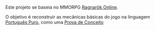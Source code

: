 Este projeto se baseia no MMORPG [Ragnarök Online](https://pt.wikipedia.org/wiki/Ragnar%C3%B6k_Online).

O objetivo é reconstruir as mecânicas básicas do jogo na linguagem [Português Puro](https://github.com/elenderg/Portugues-Puro), como uma [Prova de Conceito](https://pt.wikipedia.org/wiki/Prova_de_conceito)
